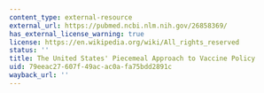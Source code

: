 ```yaml
---
content_type: external-resource
external_url: https://pubmed.ncbi.nlm.nih.gov/26858369/
has_external_license_warning: true
license: https://en.wikipedia.org/wiki/All_rights_reserved
status: ''
title: The United States' Piecemeal Approach to Vaccine Policy
uid: 79eeac27-607f-49ac-ac0a-fa75bdd2891c
wayback_url: ''
---
```


